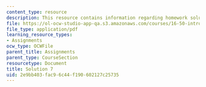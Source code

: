 ```yaml
---
content_type: resource
description: This resource contains information regarding homework solution 7.
file: https://ol-ocw-studio-app-qa.s3.amazonaws.com/courses/16-50-introduction-to-propulsion-systems-spring-2012/2e9bb403fac96c44f190602127c25735_MIT16_50S12_sol7.pdf
file_type: application/pdf
learning_resource_types:
- Assignments
ocw_type: OCWFile
parent_title: Assignments
parent_type: CourseSection
resourcetype: Document
title: Solution 7
uid: 2e9bb403-fac9-6c44-f190-602127c25735
---
```

